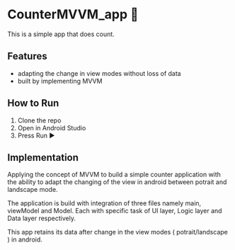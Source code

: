 # CounterMVVM_app 🚀

This is a simple app that does count.

## Features
- adapting the change in view modes without loss of data
- built by implementing MVVM 

## How to Run
1. Clone the repo
2. Open in Android Studio
3. Press Run ▶️

## Implementation
Applying the concept of MVVM to build a simple counter application with the ability to adapt the changing of the view in android between potrait and landscape mode. 

The application is build with integration of three files namely main, viewModel and Model.
Each with specific task of UI layer, Logic layer and Data layer respectively.

This app retains its data after change in the view modes ( potrait/landscape ) in android.


